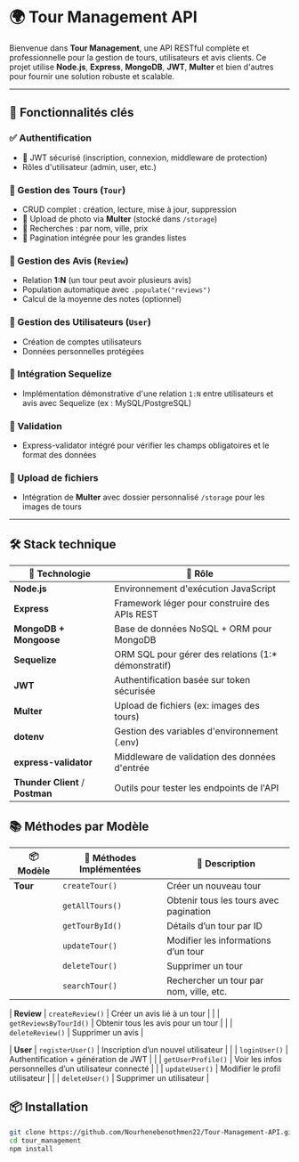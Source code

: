 # 🌍 Tour Management API

Bienvenue dans **Tour Management**, une API RESTful complète et professionnelle pour la gestion de tours, utilisateurs et avis clients. Ce projet utilise **Node.js**, **Express**, **MongoDB**, **JWT**, **Multer** et bien d'autres pour fournir une solution robuste et scalable.

---

## 🚀 Fonctionnalités clés

### ✅ Authentification
- 🔐 JWT sécurisé (inscription, connexion, middleware de protection)
- Rôles d'utilisateur (admin, user, etc.)

### 🧭 Gestion des Tours (`Tour`)
- CRUD complet : création, lecture, mise à jour, suppression
- 📸 Upload de photo via **Multer** (stocké dans `/storage`)
- 🎯 Recherches : par nom, ville, prix
- 📄 Pagination intégrée pour les grandes listes

### 📝 Gestion des Avis (`Review`)
- Relation **1:N** (un tour peut avoir plusieurs avis)
- Population automatique avec `.populate("reviews")`
- Calcul de la moyenne des notes (optionnel)

### 👤 Gestion des Utilisateurs (`User`)
- Création de comptes utilisateurs
- Données personnelles protégées

### 🔗 Intégration Sequelize
- Implémentation démonstrative d'une relation `1:N` entre utilisateurs et avis avec Sequelize (ex : MySQL/PostgreSQL)

### 🧪 Validation
- Express-validator intégré pour vérifier les champs obligatoires et le format des données

### 📁 Upload de fichiers
- Intégration de **Multer** avec dossier personnalisé `/storage` pour les images de tours

---


## 🛠️ Stack technique

| 🧩 Technologie          | 🧪 Rôle                                               |
|------------------------|-------------------------------------------------------|
| **Node.js**            | Environnement d'exécution JavaScript                 |
| **Express**            | Framework léger pour construire des APIs REST        |
| **MongoDB + Mongoose** | Base de données NoSQL + ORM pour MongoDB             |
| **Sequelize**          | ORM SQL pour gérer des relations (1:* démonstratif)  |
| **JWT**                | Authentification basée sur token sécurisée           |
| **Multer**             | Upload de fichiers (ex: images des tours)            |
| **dotenv**             | Gestion des variables d'environnement (.env)         |
| **express-validator**  | Middleware de validation des données d'entrée        |
| **Thunder Client** / **Postman** | Outils pour tester les endpoints de l'API |

## 📚 Méthodes par Modèle

| 📦 Modèle | 🔧 Méthodes Implémentées | 📝 Description |
|----------|--------------------------|----------------|
| **Tour** | `createTour()`           | Créer un nouveau tour |
|          | `getAllTours()`          | Obtenir tous les tours avec pagination |
|          | `getTourById()`          | Détails d’un tour par ID |
|          | `updateTour()`           | Modifier les informations d’un tour |
|          | `deleteTour()`           | Supprimer un tour |
|          | `searchTour()`           | Rechercher un tour par nom, ville, etc. |

| **Review** | `createReview()`       | Créer un avis lié à un tour |
|            | `getReviewsByTourId()` | Obtenir tous les avis pour un tour |
|            | `deleteReview()`       | Supprimer un avis |


| **User** | `registerUser()`         | Inscription d’un nouvel utilisateur |
|         | `loginUser()`             | Authentification + génération de JWT |
|         | `getUserProfile()`        | Voir les infos personnelles d’un utilisateur connecté |
|         | `updateUser()`            | Modifier le profil utilisateur |
|         | `deleteUser()`            | Supprimer un utilisateur |


## 📦 Installation

```bash
git clone https://github.com/Nourhenebenothmen22/Tour-Management-API.git
cd tour_management
npm install
